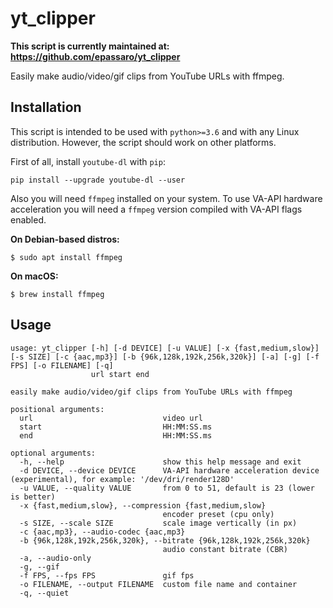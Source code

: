 # yt_clipper

**This script is currently maintained at: https://github.com/epassaro/yt_clipper**

Easily make audio/video/gif clips from YouTube URLs with ffmpeg.

## Installation

This script is intended to be used with `python>=3.6` and with any Linux distribution.
However, the script should work on other platforms.

First of all, install `youtube-dl` with `pip`:

```
pip install --upgrade youtube-dl --user
```

Also you will need `ffmpeg` installed on your system. To use VA-API hardware acceleration
you will need a `ffmpeg` version compiled with VA-API flags enabled.

**On Debian-based distros:**

```
$ sudo apt install ffmpeg
```

**On macOS:**

```
$ brew install ffmpeg
```

## Usage

```
usage: yt_clipper [-h] [-d DEVICE] [-u VALUE] [-x {fast,medium,slow}] [-s SIZE] [-c {aac,mp3}] [-b {96k,128k,192k,256k,320k}] [-a] [-g] [-f FPS] [-o FILENAME] [-q]
                  url start end

easily make audio/video/gif clips from YouTube URLs with ffmpeg

positional arguments:
  url                             video url
  start                           HH:MM:SS.ms
  end                             HH:MM:SS.ms

optional arguments:
  -h, --help                      show this help message and exit
  -d DEVICE, --device DEVICE      VA-API hardware acceleration device (experimental), for example: '/dev/dri/render128D'
  -u VALUE, --quality VALUE       from 0 to 51, default is 23 (lower is better)
  -x {fast,medium,slow}, --compression {fast,medium,slow}
                                  encoder preset (cpu only)
  -s SIZE, --scale SIZE           scale image vertically (in px)
  -c {aac,mp3}, --audio-codec {aac,mp3}
  -b {96k,128k,192k,256k,320k}, --bitrate {96k,128k,192k,256k,320k}
                                  audio constant bitrate (CBR)
  -a, --audio-only
  -g, --gif
  -f FPS, --fps FPS               gif fps
  -o FILENAME, --output FILENAME  custom file name and container
  -q, --quiet

```

